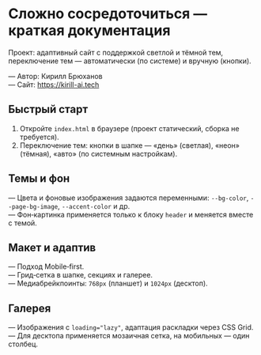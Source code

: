 # Сложно сосредоточиться — краткая документация

Проект: адаптивный сайт с поддержкой светлой и тёмной тем, переключение тем — автоматически (по системе) и вручную (кнопки).

— Автор: Кирилл Брюханов  
— Сайт: https://kirill-ai.tech

## Быстрый старт
1) Откройте `index.html` в браузере (проект статический, сборка не требуется).  
2) Переключение тем: кнопки в шапке — «день» (светлая), «неон» (тёмная), «авто» (по системным настройкам).

## Темы и фон
— Цвета и фоновые изображения задаются переменными: `--bg-color`, `--page-bg-image`, `--accent-color` и др.  
— Фон‑картинка применяется только к блоку `header` и меняется вместе с темой.

## Макет и адаптив
— Подход Mobile‑first.  
— Грид‑сетка в шапке, секциях и галерее.  
— Медиабрейкпоинты: `768px` (планшет) и `1024px` (десктоп).

## Галерея
— Изображения с `loading="lazy"`, адаптация раскладки через CSS Grid.  
— Для десктопа применяется мозаичная сетка, на мобильных — один столбец.